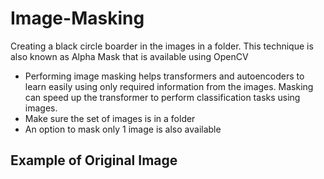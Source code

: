 # Image-Masking
Creating a black circle boarder in the images in a folder. This technique is also known as Alpha Mask that is available using OpenCV
- Performing image masking helps transformers and autoencoders to learn easily using only required information from the images. Masking can speed up the transformer to perform classification tasks using images.
- Make sure the set of images is in a folder
- An option to mask only 1 image is also available

## Example of Original Image


